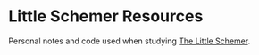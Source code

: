 # Little Schemer Resources

Personal notes and code used when studying [The Little Schemer](http://mitpress.mit.edu/books/little-schemer).

